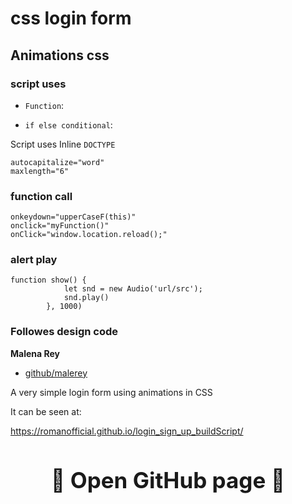 # css login form #

## Animations css  ##

### script uses ###

* `Function`:

* `if else conditional`: 

Script uses Inline `DOCTYPE`

```
autocapitalize="word"
maxlength="6"

```
### function call ###
```
onkeydown="upperCaseF(this)"
onclick="myFunction()" 
onClick="window.location.reload();"

```

### alert play ###

```
function show() {
            let snd = new Audio('url/src');
            snd.play()
        }, 1000)
```


### Followes design code ###

**Malena Rey**

* [github/malerey](https://github.com/malerey)

A very simple login form using animations in CSS

It can be seen at:

https://romanofficial.github.io/login_sign_up_buildScript/


<h3 style="text-align: center; font-size: 35px; border: none">
  <a href="https://github.com/romanofficial" target="_blank" style="text-decoration: none;">
    🔰 Open GitHub page 🔰
  </a>
</h3>

